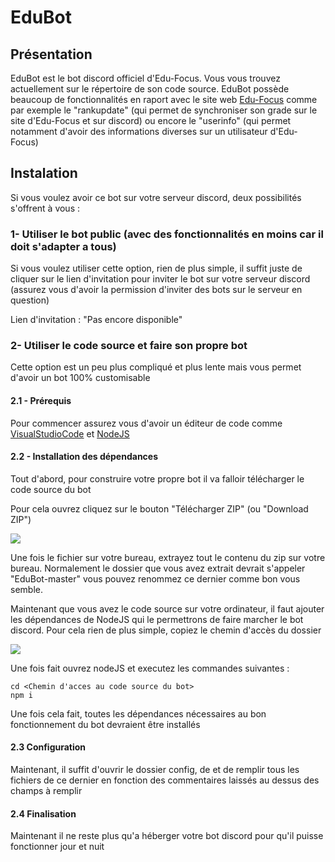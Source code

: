 
  

# EduBot 

## Présentation

  

EduBot est le bot discord officiel d'Edu-Focus. Vous vous trouvez actuellement sur le répertoire de son code source. EduBot possède beaucoup de fonctionnalités en raport avec le site web [Edu-Focus](https://edu-focus.org) comme par exemple le "rankupdate" (qui permet de synchroniser son grade sur le site d'Edu-Focus et sur discord) ou encore le "userinfo" (qui permet notamment d'avoir des informations diverses sur un utilisateur d'Edu-Focus)

  

## Instalation

  

Si vous voulez avoir ce bot sur votre serveur discord, deux possibilités s'offrent à vous :

  

### 1- Utiliser le bot public (avec des fonctionnalités en moins car il doit s'adapter a tous)

  

Si vous voulez utiliser cette option, rien de plus simple, il suffit juste de cliquer sur le lien d'invitation pour inviter le bot sur votre serveur discord (assurez vous d'avoir la permission d'inviter des bots sur le serveur en question)

  

Lien d'invitation : "Pas encore disponible"

  

### 2- Utiliser le code source et faire son propre bot

  

Cette option est un peu plus compliqué et plus lente mais vous permet d'avoir un bot 100% customisable

  

#### 2.1 - Prérequis

  

Pour commencer assurez vous d'avoir un éditeur de code comme [VisualStudioCode](https://code.visualstudio.com/Download) et [NodeJS](https://nodejs.org/fr/download/)

  

#### 2.2 - Installation des dépendances

  

Tout d'abord, pour construire votre propre bot il va falloir télécharger le code source du bot

Pour cela ouvrez cliquez sur le bouton "Télécharger ZIP" (ou "Download ZIP")

  

![](https://edu-focus.org/assets/media/9768188a35db3d0931231e951b45661f045f87575da36b2d512671ebb46b.png)

  

Une fois le fichier sur votre bureau, extrayez tout le contenu du zip sur votre bureau. Normalement le dossier que vous avez extrait devrait s'appeler "EduBot-master" vous pouvez renommez ce dernier comme bon vous semble.

Maintenant que vous avez le code source sur votre ordinateur, il faut ajouter les dépendances de NodeJS qui le permettrons de faire marcher le bot discord. Pour cela rien de plus simple, copiez le chemin d'accès du dossier

  

![](https://edu-focus.org/assets/media/a2d03edad21909fd31d1e94105f96d0a9b6f1bf011d5f7effd11ee6f1f73.png)

  

Une fois fait ouvrez nodeJS et executez les commandes suivantes :

  

    cd <Chemin d'acces au code source du bot>
    npm i

Une fois cela fait, toutes les dépendances nécessaires au bon fonctionnement du bot devraient être installés

#### 2.3 Configuration
Maintenant, il suffit d'ouvrir le dossier config, de  et de remplir tous les fichiers de ce dernier en fonction des commentaires laissés au dessus des champs à remplir

#### 2.4 Finalisation 
Maintenant il ne reste plus qu'a héberger votre bot discord pour qu'il puisse fonctionner jour et nuit